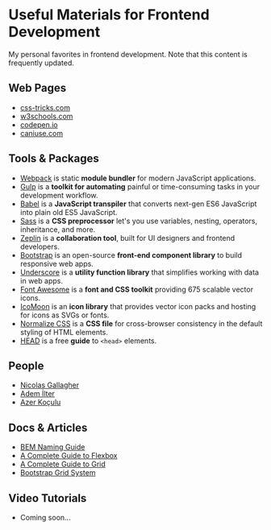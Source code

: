 # Useful Materials for Frontend Development
My personal favorites in frontend development. Note that this content is frequently updated.

## Web Pages
* [css-tricks.com](https://css-tricks.com/)
* [w3schools.com](https://www.w3schools.com)
* [codepen.io](https://codepen.io/)
* [caniuse.com](https://caniuse.com/)

## Tools & Packages
* [Webpack](https://webpack.js.org/concepts/) is static **module bundler** for modern JavaScript applications.
* [Gulp](https://gulpjs.com/) is a **toolkit for automating** painful or time-consuming tasks in your development workflow.
* [Babel](https://babeljs.io/) is a **JavaScript transpiler** that converts next-gen ES6 JavaScript into plain old ES5 JavaScript.
* [Sass](http://sass-lang.com/guide) is a **CSS preprocessor** let's you use variables, nesting, operators, inheritance, and more.
* [Zeplin](https://zeplin.io/) is a **collaboration tool**, built for UI designers and frontend developers.
* [Bootstrap](https://getbootstrap.com/) is an open-source **front-end component library** to build responsive web apps.
* [Underscore](http://underscorejs.org/) is a **utility function library** that simplifies working with data in web apps.
* [Font Awesome](http://fontawesome.io/) is a **font and CSS toolkit** providing 675 scalable vector icons.
* [IcoMoon](https://icomoon.io/app/#/select) is an **icon library** that provides vector icon packs and hosting for icons as SVGs or fonts.
* [Normalize CSS](https://necolas.github.io/normalize.css/) is a **CSS file** for cross-browser consistency in the default styling of HTML elements. 
* [HEAD](https://gethead.info/) is a free **guide** to `<head>` elements.

## People
* [Nicolas Gallagher](http://nicolasgallagher.com/)
* [Adem İlter](https://github.com/ademilter)
* [Azer Koçulu](https://github.com/azer)

## Docs & Articles
* [BEM Naming Guide](http://getbem.com/naming/)
* [A Complete Guide to Flexbox](https://css-tricks.com/snippets/css/a-guide-to-flexbox/)
* [A Complete Guide to Grid](https://css-tricks.com/snippets/css/complete-guide-grid/)
* [Bootstrap Grid System](https://getbootstrap.com/docs/4.0/layout/grid/)

## Video Tutorials
* Coming soon...
